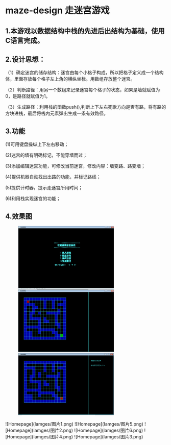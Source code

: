 maze-design 走迷宫游戏
=======================
1.本游戏以数据结构中栈的先进后出结构为基础，使用C语言完成。
------------------------------------------------------
2.设计思想：
----------
（1）确定迷宫的储存结构：迷宫由每个小格子构成，所以把格子定义成一个结构体，里面存放每个格子左上角的横纵坐标。用数组存放整个迷宫。

（2）判断路径：用另一个数组来记录迷宫每个格子的状态，如果是墙就赋值为0，是路径就赋值为1。

（3）生成路径：利用栈的函数push(),判断上下左右死歌方向是否有路，将有路的方块进栈，最后将栈内元素弹出生成一条有效路径。

3.功能
------
(1)可用键盘操纵上下左右移动；

(2)迷宫的墙有明确标记，不能穿墙而过；

(3)添加编辑迷宫功能，可修改当前迷宫，修改内容：墙变路、路变墙；

(4)提供机器自动找出出路的功能，并标记路线；

(5)提供计时器，提示走迷宫所用时间；

(6)利用栈实现迷宫的功能；

4.效果图
--------
<figure class="third">
  <img src="Iamges/图片1.png" width="300" /><img src="Iamges/图片5.png" width="300" /><img src="Iamges/图片2.png" width="300"  />
</figure>
![Homepage](Iamges/图片1.png)
![Homepage](Iamges/图片5.png)
![Homepage](Iamges/图片2.png)
![Homepage](Iamges/图片6.png)
![Homepage](Iamges/图片4.png)
![Homepage](Iamges/图片3.png)



